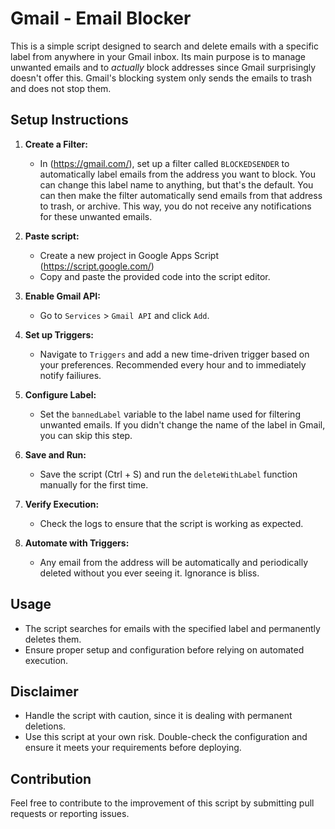 # Gmail - Email Blocker

This is a simple script designed to search and delete emails with a specific label from anywhere in your Gmail inbox. Its main purpose is to manage unwanted emails and to *actually* block addresses since Gmail surprisingly doesn't offer this. Gmail's blocking system only sends the emails to trash and does not stop them.

## Setup Instructions

1. **Create a Filter:**
   - In (https://gmail.com/), set up a filter called `BLOCKEDSENDER` to automatically label emails from the address you want to block. You can change this label name to anything, but that's the default. You can then make the filter automatically send emails from that address to trash, or archive. This way, you do not receive any notifications for these unwanted emails.

2. **Paste script:**
   - Create a new project in Google Apps Script (https://script.google.com/)
   - Copy and paste the provided code into the script editor.

2. **Enable Gmail API:**
   - Go to `Services` > `Gmail API` and click `Add`.

3. **Set up Triggers:**
   - Navigate to `Triggers` and add a new time-driven trigger based on your preferences. Recommended every hour and to immediately notify failiures.

5. **Configure Label:**
   - Set the `bannedLabel` variable to the label name used for filtering unwanted emails. If you didn't change the name of the label in Gmail, you can skip this step.

6. **Save and Run:**
   - Save the script (Ctrl + S) and run the `deleteWithLabel` function manually for the first time.

7. **Verify Execution:**
   - Check the logs to ensure that the script is working as expected.

8. **Automate with Triggers:**
   - Any email from the address will be automatically and periodically deleted without you ever seeing it. Ignorance is bliss.

## Usage

- The script searches for emails with the specified label and permanently deletes them.
- Ensure proper setup and configuration before relying on automated execution.

## Disclaimer

- Handle the script with caution, since it is dealing with permanent deletions.
- Use this script at your own risk. Double-check the configuration and ensure it meets your requirements before deploying.

## Contribution

Feel free to contribute to the improvement of this script by submitting pull requests or reporting issues.
